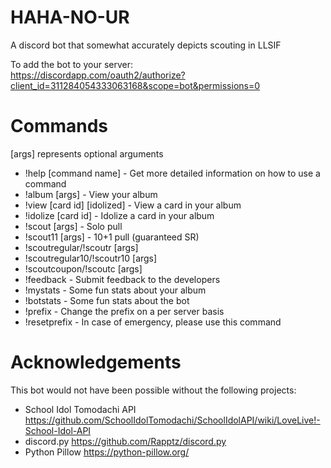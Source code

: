 # HAHA-NO-UR

A discord bot that somewhat accurately depicts scouting in LLSIF

To add the bot to your server:  
https://discordapp.com/oauth2/authorize?client_id=311284054333063168&scope=bot&permissions=0

# Commands
[args] represents optional arguments  

- !help [command name] - Get more detailed information on how to use a command  
- !album [args] - View your album  
- !view [card id] [idolized] - View a card in your album  
- !idolize [card id] - Idolize a card in your album  
- !scout [args] - Solo pull  
- !scout11 [args] - 10+1 pull (guaranteed SR)  
- !scoutregular/!scoutr [args]  
- !scoutregular10/!scoutr10 [args]  
- !scoutcoupon/!scoutc [args]  
- !feedback - Submit feedback to the developers  
- !mystats - Some fun stats about your album  
- !botstats - Some fun stats about the bot  
- !prefix - Change the prefix on a per server basis  
- !resetprefix - In case of emergency, please use this command  

# Acknowledgements
This bot would not have been possible without the following projects:  

- School Idol Tomodachi API https://github.com/SchoolIdolTomodachi/SchoolIdolAPI/wiki/LoveLive!-School-Idol-API  
- discord.py https://github.com/Rapptz/discord.py  
- Python Pillow https://python-pillow.org/  
